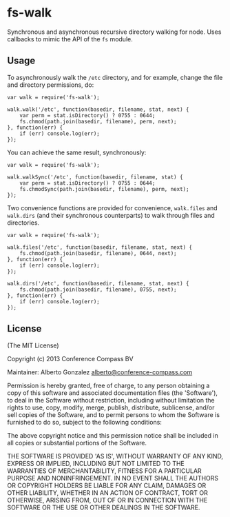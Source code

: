 fs-walk
=======

Synchronous and asynchronous recursive directory walking for node. Uses callbacks to mimic the API of the `fs` module.

## Usage

To asynchronously walk the `/etc` directory, and for example, change the file and directory permissions, do:

```
var walk = require('fs-walk');

walk.walk('/etc', function(basedir, filename, stat, next) {
	var perm = stat.isDirectory() ? 0755 : 0644;
    fs.chmod(path.join(basedir, filename), perm, next);
}, function(err) {
    if (err) console.log(err);
});
```

You can achieve the same result, synchronously:

```
var walk = require('fs-walk');

walk.walkSync('/etc', function(basedir, filename, stat) {
	var perm = stat.isDirectory() ? 0755 : 0644;
    fs.chmodSync(path.join(basedir, filename), perm, next);
});
```

Two convenience functions are provided for convenience, `walk.files` and `walk.dirs` (and their synchronous counterparts) to walk through files and directories.

```
var walk = require('fs-walk');

walk.files('/etc', function(basedir, filename, stat, next) {
	fs.chmod(path.join(basedir, filename), 0644, next);
}, function(err) {
    if (err) console.log(err);
});

walk.dirs('/etc', function(basedir, filename, stat, next) {
	fs.chmod(path.join(basedir, filename), 0755, next);
}, function(err) {
    if (err) console.log(err);
});
```


## License

(The MIT License)

Copyright (c) 2013 Conference Compass BV 

Maintainer:
Alberto Gonzalez <alberto@conference-compass.com>

Permission is hereby granted, free of charge, to any person obtaining
a copy of this software and associated documentation files (the
'Software'), to deal in the Software without restriction, including
without limitation the rights to use, copy, modify, merge, publish,
distribute, sublicense, and/or sell copies of the Software, and to
permit persons to whom the Software is furnished to do so, subject to
the following conditions:

The above copyright notice and this permission notice shall be
included in all copies or substantial portions of the Software.

THE SOFTWARE IS PROVIDED 'AS IS', WITHOUT WARRANTY OF ANY KIND,
EXPRESS OR IMPLIED, INCLUDING BUT NOT LIMITED TO THE WARRANTIES OF
MERCHANTABILITY, FITNESS FOR A PARTICULAR PURPOSE AND NONINFRINGEMENT.
IN NO EVENT SHALL THE AUTHORS OR COPYRIGHT HOLDERS BE LIABLE FOR ANY
CLAIM, DAMAGES OR OTHER LIABILITY, WHETHER IN AN ACTION OF CONTRACT,
TORT OR OTHERWISE, ARISING FROM, OUT OF OR IN CONNECTION WITH THE
SOFTWARE OR THE USE OR OTHER DEALINGS IN THE SOFTWARE.
